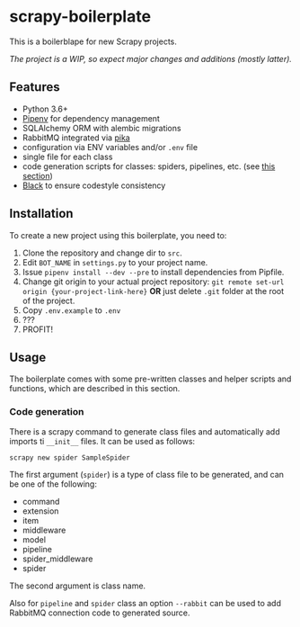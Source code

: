 # scrapy-boilerplate

This is a boilerblape for new Scrapy projects.

*The project is a WIP, so expect major changes and additions (mostly latter).*

## Features

- Python 3.6+
- [Pipenv](https://github.com/pypa/pipenv) for dependency management
- SQLAlchemy ORM with alembic migrations
- RabbitMQ integrated via [pika](https://github.com/pika/pika/)
- configuration via ENV variables and/or `.env` file
- single file for each class
- code generation scripts for classes: spiders, pipelines, etc. (see [this section](#code-generation))
- [Black](https://github.com/python/black) to ensure codestyle consistency

## Installation

To create a new project using this boilerplate, you need to:

1. Clone the repository and change dir to `src`.
2. Edit `BOT_NAME` in `settings.py` to your project name.
3. Issue `pipenv install --dev --pre` to install dependencies from Pipfile.
4. Change git origin to your actual project repository: `git remote set-url origin {your-project-link-here}` **OR** just delete `.git` folder at the root of the project.
5. Copy `.env.example` to `.env`
6. ???
7. PROFIT!

## Usage

The boilerplate comes with some pre-written classes and helper scripts and functions, which are described in this section.

### Code generation

There is a scrapy command to generate class files and automatically add imports ti `__init__` files. It can be used as follows:

```
scrapy new spider SampleSpider
```

The first argument (`spider`) is a type of class file to be generated, and can be one of the following:

- command
- extension
- item
- middleware
- model
- pipeline
- spider_middleware
- spider

The second argument is class name.

Also for `pipeline` and `spider` class an option `--rabbit` can be used to add RabbitMQ connection code to generated source.
